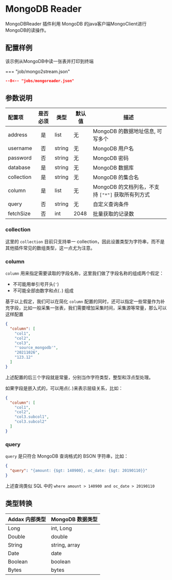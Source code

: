 # MongoDB Reader

MongoDBReader 插件利用 MongoDB 的java客户端MongoClient进行MongoDB的读操作。

## 配置样例

该示例从MongoDB中读一张表并打印到终端

=== "job/mongo2stream.json"

  ```json
  --8<-- "jobs/mongoreader.json"
  ```

## 参数说明

| 配置项     | 是否必须 | 类型   | 默认值 | 描述                                              |
| :--------- | :------: | ------ | ------ | ------------------------------------------------- |
| address    |    是    | list   | 无     | MongoDB 的数据地址信息, 可写多个                  |
| username   |    否    | string | 无     | MongoDB 用户名                                    |
| password   |    否    | string | 无     | MongoDB 密码                                      |
| database   |    是    | string | 无     | MongoDB 数据库                                    |
| collection |    是    | string | 无     | MongoDB 的集合名                                  |
| column     |    是    | list   | 无     | MongoDB 的文档列名，不支持 `["*"]` 获取所有列方式 |
| query      |    否    | string | 无     | 自定义查询条件                                    |
| fetchSize  |    否    | int    | 2048   | 批量获取的记录数                                  |

### collection

这里的 `collection`  目前只支持单一 collection，因此设置类型为字符串，而不是其他插件常见的数组类型，这一点尤为注意。

### column

`column` 用来指定需要读取的字段名称，这里我们做了字段名称的组成两个假定：

- 不可能用单引号开头(`'`)
- 不可能全部由数字和点(`.`)  组成

基于以上假定，我们可以在简化 `column` 配置的同时，还可以指定一些常量作为补充字段，比如一般采集一张表，我们需要增加采集时间，采集源等常量，那么可以这样配置

```json
{
  "column": [
    "col1",
    "col2",
    "col3",
    "'source_mongodb'",
    "20211026",
    "123.12"
  ]
}
```

上述配置的后三个字段就是常量，分别当作字符类型，整型和浮点型处理。

如果字段是嵌入式的，可以用点(`.`)来表示层级关系，比如：

```json
{
  "column": [
    "col1",
    "col2",
    "col3.subcol1",
    "col3.subcol2"
  ]
}
```

### query

`query` 是只符合 MongoDB 查询格式的 BSON 字符串，比如：

```json
{
  "query": "{amount: {$gt: 140900}, oc_date: {$gt: 20190110}}"
}
```

上述查询类似 SQL 中的 `where amount > 140900 and oc_date > 20190110`

## 类型转换

| Addax 内部类型 | MongoDB 数据类型 |
| -------------- | ---------------- |
| Long           | int, Long        |
| Double         | double           |
| String         | string, array    |
| Date           | date             |
| Boolean        | boolean          |
| Bytes          | bytes            |
